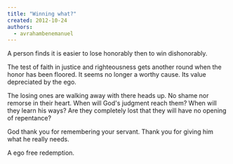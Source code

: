 ```yaml
---
title: "Winning what?"
created: 2012-10-24
authors: 
  - avrahambenemanuel
---
```


A person finds it is easier to lose honorably then to win dishonorably.

The test of faith in justice and righteousness gets another round when the honor has been floored. It seems no longer a worthy cause. Its value depreciated by the ego.

The losing ones are walking away with there heads up. No shame nor remorse in their heart. When will God's judgment reach them? When will they learn his ways? Are they completely lost that they will have no opening of repentance?

God thank you for remembering your servant. Thank you for giving him what he really needs.

A ego free redemption.
